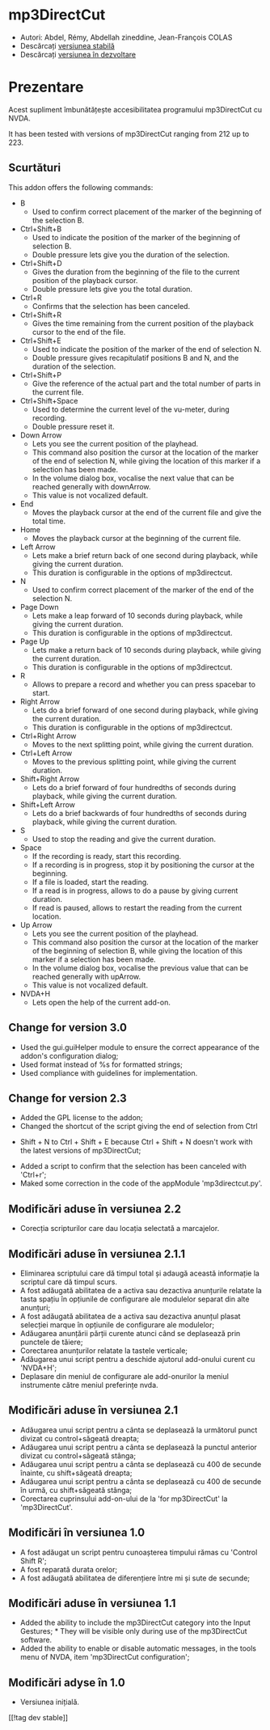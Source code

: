 # mp3DirectCut #

*	 Autori: Abdel, Rémy, Abdellah zineddine, Jean-François COLAS
*	 Descărcați [versiunea stabilă][1]
*	 Descărcați [versiunea în dezvoltare][2]

# Prezentare #

Acest supliment îmbunătățește accesibilitatea programului mp3DirectCut cu
NVDA.

It has been tested with versions of mp3DirectCut ranging from 212 up to 223.

## Scurtături ##

This addon offers the following commands:

*	B
	*	Used to confirm correct placement of the marker of the beginning of the selection B.
*	Ctrl+Shift+B
	*	Used to indicate the position of the marker of the beginning of selection B.
	*	Double pressure lets give you the duration of the selection.
*	Ctrl+Shift+D
	*	Gives the duration from the beginning of the file to the current position of the playback cursor.
	*	Double pressure lets give you the total duration.
*	Ctrl+R
	*	Confirms that the selection has been canceled.
*	Ctrl+Shift+R
	*	Gives the time remaining from the current position of the playback cursor to the end of the file.
*	Ctrl+Shift+E
	*	Used to indicate the position of the marker of the end of selection N.
	*	Double pressure gives recapitulatif positions B and N, and the duration of the selection.
*	Ctrl+Shift+P
	*	Give the reference of the actual part and the total number of parts in the current file.
*	Ctrl+Shift+Space
	*	Used to determine the current level of the vu-meter, during recording.
	*	Double pressure reset it.
*	Down Arrow
	*	Lets you see the current position of the playhead.
	*	This command also position the cursor at the location of the marker of the end of selection N, while giving the location of this marker if a selection has been made.
	*	In the volume dialog box, vocalise the next value that can be reached generally with downArrow.
	*	This value is not vocalized default.
*	End
	*	Moves the playback cursor at the end of the current file and give the total time.
*	Home
	*	Moves the playback cursor at the beginning of the current file.
*	Left Arrow
	*	Lets make a brief return back of one second during playback, while giving the current duration.
	*	This duration is configurable in the options of mp3directcut.
*	N
	*	Used to confirm correct placement of the marker of the end of the selection N.
*	Page Down
	*	Lets make a leap forward of 10 seconds during playback, while giving the current duration.
	*	This duration is configurable in the options of mp3directcut.
*	Page Up
	*	Lets make a return back of 10 seconds during playback, while giving the current duration.
	*	This duration is configurable in the options of mp3directcut.
*	R
	*	Allows to prepare a record and whether you can press spacebar to start.
*	Right Arrow
	*	Lets do a brief forward of one second during playback, while giving the current duration.
	*	This duration is configurable in the options of mp3directcut.
*	Ctrl+Right Arrow
	*	Moves to the next splitting point, while giving the current duration.
*	Ctrl+Left Arrow
	*	Moves to the previous splitting point, while giving the current duration.
*	Shift+Right Arrow
	*	Lets do a brief forward of four hundredths of seconds during playback, while giving the current duration.
*	Shift+Left Arrow
	*	Lets do a brief backwards of four hundredths of seconds during playback, while giving the current duration. 
*	S
	*	Used to stop the reading and give the current duration.
*	Space
	*	If the recording is ready, start this recording.
	*	If a recording is in progress, stop it by positioning the cursor at the beginning.
	*	If a file is loaded, start the reading.
	*	If a read is in progress, allows to do a pause by giving current duration.
	*	If read is paused, allows to restart the reading from the current location.
*	Up Arrow
	*	Lets you see the current position of the playhead.
	*	This command also position the cursor at the location of the marker of the beginning of selection B, while giving the location of this marker if a selection has been made.
	*	In the volume dialog box, vocalise the previous value that can be reached generally with upArrow.
	*	This value is not vocalized default.
*	NVDA+H
	*	Lets open the help of the current add-on.

## Change for version 3.0 ##

*	 Used the gui.guiHelper module to ensure the correct appearance of the
   addon's configuration dialog;
*	 Used format instead of %s for formatted strings;
*	 Used compliance with guidelines for implementation.

## Change for version 2.3 ##

*	 Added the GPL license to the addon;
*	 Changed the shortcut of the script giving the end of selection from Ctrl
   + Shift + N to Ctrl + Shift + E because Ctrl + Shift + N doesn't work
   with the latest versions of mp3DirectCut;
*	 Added a script to confirm that the selection has been canceled with
   'Ctrl+r';
*	 Maked some correction in the code of the appModule 'mp3directcut.py'.

## Modificări aduse în versiunea 2.2 ##

*	 Corecția scripturilor care dau locația selectată a marcajelor.

## Modificări aduse în versiunea 2.1.1 ##

*	 Eliminarea scriptului care dă timpul total și adaugă această informație
   la scriptul care dă timpul scurs.
*	 A fost adăugată abilitatea de a activa sau dezactiva anunțurile relatate
   la tasta spațiu în opțiunile de configurare ale modulelor separat din
   alte anunțuri;
*	 A fost adăugată abilitatea de a activa sau dezactiva anunțul plasat
   selecției marque în opțiunile de configurare ale modulelor;
*	 Adăugarea anunțării părții curente atunci când se deplasează prin
   punctele de tăiere;
*	 Corectarea anunțurilor relatate la tastele verticale;
*	 Adăugarea unui script pentru a deschide ajutorul add-onului curent cu
   'NVDA+H';
*	 Deplasare din meniul de configurare ale add-onurilor la meniul
   instrumente către meniul preferințe nvda.

## Modificări aduse în versiunea 2.1 ##

*	 Adăugarea unui script pentru a cânta se deplasează la următorul punct
   divizat cu control+săgeată dreapta;
*	 Adăugarea unui script pentru a cânta se deplasează la punctul anterior
   divizat cu control+săgeată stânga;
*	 Adăugarea unui script pentru a cânta se deplasează cu 400 de secunde
   înainte, cu shift+săgeată dreapta;
*	 Adăugarea unui script pentru a cânta se deplasează cu 400 de secunde în
   urmă, cu shift+săgeată stânga;
*	 Corectarea cuprinsului add-on-ului de la 'for mp3DirectCut' la
   'mp3DirectCut'.

## Modificări în versiunea 1.0 ##

*	 A fost adăugat un script pentru cunoașterea timpului rămas cu 'Control
   Shift R';
*	 A fost reparată durata orelor;
*	 A fost adăugată abilitatea de diferențiere între mi și sute de secunde;

## Modificări aduse în versiunea 1.1 ##

*	 Added the ability to include the mp3DirectCut category into the Input Gestures;
	*	 They will be visible only during use of the mp3DirectCut software.
*	 Added the ability to enable or disable automatic messages, in the tools menu of NVDA, item 'mp3DirectCut configuration';

## Modificări adyse în 1.0 ##

*	 Versiunea inițială.

[[!tag dev stable]]

[1]: https://addons.nvda-project.org/files/get.php?file=mp3dc

[2]: https://addons.nvda-project.org/files/get.php?file=mp3dc-dev
